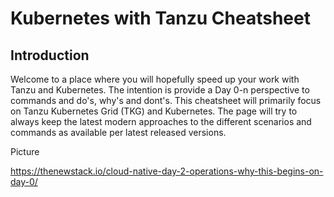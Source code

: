 # Kubernetes with Tanzu Cheatsheet

## Introduction
Welcome to a place where you will hopefully speed up your work with Tanzu and Kubernetes. The intention is provide a Day 0-n perspective to commands and do's, why's and dont's. This cheatsheet will primarily focus on Tanzu Kubernetes Grid (TKG) and Kubernetes. The page will try to always keep the latest modern approaches to the different scenarios and commands as available per latest released versions.

Picture

https://thenewstack.io/cloud-native-day-2-operations-why-this-begins-on-day-0/
